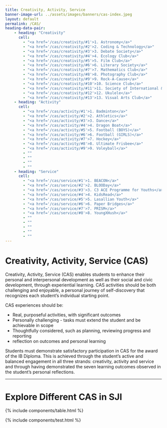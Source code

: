 ```yaml
---
title: Creativity, Activity, Service
banner-image-url: ../assets/images/banners/cas-index.jpeg
layout: default
permalink: /CAS/
heading-data-pair:
    - heading: "Creativity"
      cell: 
        - "<a href='/cas/creativity/#1'>1. Astronomy</a>"
        - "<a href='/cas/creativity/#2'>2. Coding & Technology</a>"
        - "<a href='/cas/creativity/#3'>3. Debate Society</a>"
        - "<a href='/cas/creativity/#4'>4. Ecology Club</a>"
        - "<a href='/cas/creativity/#5'>5. Film Club</a>"
        - "<a href='/cas/creativity/#6'>6. Literary Society</a>"
        - "<a href='/cas/creativity/#7'>7. Mathematics Club</a>"
        - "<a href='/cas/creativity/#8'>8. Photography Club</a>"
        - "<a href='/cas/creativity/#9'>9. Rock-A-Cause</a>"
        - "<a href='/cas/creativity/#10'>10. Science Club</a>"
        - "<a href='/cas/creativity/#11'>11. Society of International & Current Affairs (SICA)</a>"
        - "<a href='/cas/creativity/#12'>12. Ukulele</a>"
        - "<a href='/cas/creativity/#13'>13. Visual Arts Club</a>"
    - heading: "Activity"
      cell:
        - "<a href='/cas/activity/#1'>1. Badminton</a>"
        - "<a href='/cas/activity/#2'>2. Athletics</a>"
        - "<a href='/cas/activity/#3'>3. Dance</a>"
        - "<a href='/cas/activity/#4'>4. Dragon Boat</a>"
        - "<a href='/cas/activity/#5'>5. Football (BOYS)</a>"
        - "<a href='/cas/activity/#6'>6. Football (GIRLS)</a>"
        - "<a href='/cas/activity/#7'>7. Hockey</a>"
        - "<a href='/cas/activity/#8'>8. Ultimate Frisbee</a>"
        - "<a href='/cas/activity/#9'>9. Voleyball</a>"
        - ""
        - ""
        - ""
        - ""
    - heading: "Service"
      cell:
        - "<a href='/cas/service/#1'>1. BEACON</a>"
        - "<a href='/cas/service/#2'>2. BLOODay</a>"
        - "<a href='/cas/service/#3'>3. C3 ACE Programme for Youths</a>"
        - "<a href='/cas/service/#4'>4. KidsRead</a>"
        - "<a href='/cas/service/#5'>5. Lasallian Youth</a>"
        - "<a href='/cas/service/#6'>6. Paper Bridges</a>"
        - "<a href='/cas/service/#7'>7. PRISM</a>"
        - "<a href='/cas/service/#8'>8. YoungXHush</a>"
        - ""
        - ""
        - ""
        - ""
        - ""
---
```


# Creativity, Activity, Service (CAS)

Creativity, Activity, Service (CAS) enables students to enhance their personal and 
interpersonal development as well as their social and civic development, through experiential 
learning. CAS activities should be both challenging and enjoyable, a personal journey of 
self-discovery that recognizes each student’s individual starting point.

CAS experiences should be:
* Real, purposeful activities, with significant outcomes
* Personally challenging - tasks must extend the student and be achievable in scope
* Thoughtfully considered, such as planning, reviewing progress and reporting
* reflection on outcomes and personal learning

Students must demonstrate satisfactory participation in CAS for the award of the IB Diploma. 
This is achieved through the student’s active and balanced engagement in all three strands: 
creativity, activity and service and through having demonstrated the seven learning outcomes 
observed in the student’s personal reflections.

---

# Explore Different CAS in SJI

{% include components/table.html %}

{% include components/test.html %}
